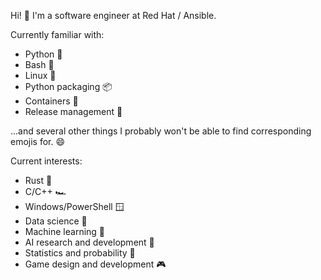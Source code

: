 Hi! 👋 I'm a software engineer at Red Hat / Ansible.

Currently familiar with:
- Python 🐍
- Bash 🐚
- Linux 🐧
- Python packaging 📦
- Containers 🐋
- Release management 🚢

...and several other things I probably won't be able to find corresponding emojis for. 😄

Current interests:
- Rust 🦀
- C/C++ 🏎
- Windows/PowerShell 🪟
- Data science 🧪
- Machine learning 🧠
- AI research and development 🤖
- Statistics and probability 🎲
- Game design and development 🎮
